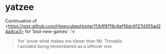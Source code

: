 # yatzee
Continuation of &lt;https://gist.github.com/HipercubesHunter11/b1f97f8c6ef16dc9127d355ad24a4ca3> for 'bsd-new-games' :'v

> Yor' know what makes me clever than Mr. Trovalds  
> I avoided being remembered as a leftover one  
